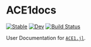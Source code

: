 # ACE1docs

[![Stable](https://img.shields.io/badge/docs-stable-blue.svg)](https://ACEsuit.github.io/ACE1docs.jl/stable)
[![Dev](https://img.shields.io/badge/docs-dev-blue.svg)](https://ACEsuit.github.io/ACE1docs.jl/dev)
[![Build Status](https://github.com/ACEsuit/ACE1docs.jl/actions/workflows/CI.yml/badge.svg?branch=main)](https://github.com/ACEsuit/ACE1docs.jl/actions/workflows/CI.yml?query=branch%3Amain)

User Documentation for [`ACE1.jl`](https://github.com/ACEsuit/ACE1.jl).
